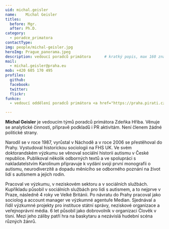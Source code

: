 ```yaml
---
uid: michal.geisler
name:    Michal Geisler
titles:
  before: Mgr. 
  after: Ph.D.
category:                
  - poradce_primatora
contactType: 
img: people/michal-geisler.jpg
heroImg: Prague_panorama.jpeg
description: vedoucí poradců primátora    	# kratký popis, max 160 znaků
mail:
  - michal.geisler@praha.eu
mob: +420 605 170 495
profiles:
  github:       
  facebook:
  twitter: 		  
  flickr:		  
funkce:
  - vedoucí oddělení poradců primátora <a href="https://praha.pirati.cz/lide/zdenek-hrib.html">Zdeňka Hřiba</a>

---
```


**Michal Geisler** je vedoucím týmů poradců primátora Zdeňka Hřiba. Věnuje se analytické činnosti, přípravě podkladů i PR aktivitám. Není členem žádné politické strany.

Narodil se v roce 1987, vyrůstal v Náchodě a v roce 2006 se přestěhoval do Prahy. Vystudoval historickou sociologii na FHS UK. Ve svém doktorandském výzkumu se věnoval sociální historii autismu v České republice. Publikoval několik odborných textů a ve spolupráci s nakladatelstvím Karolinum připravuje k vydání svoji první monografii o autismu, neurodiverzitě a dopadu měnícího se odborného poznání na život lidí s autismem a jejich rodin.

Pracoval ve výzkumu, v neziskovém sektoru a v sociálních službách. Kupříkladu působil v sociálních službách pro lidi s autismem, a to nejprve v Praze, následně 4 roky ve Velké Británii. Po návratu do Prahy pracoval jako sociolog a account manager ve výzkumné agentuře Median. Sjednával a řídil výzkumné projekty pro instituce státní správy, neziskové organizace a veřejnoprávní média. 
6 let působil jako dobrovolník v organizaci Člověk v tísni. Mezi jeho záliby patří hra na baskytaru a nezávislá hudební scéna různých žánrů.
